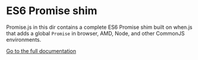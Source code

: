 # ES6 Promise shim

Promise.js in this dir contains a complete ES6 Promise shim built on when.js that adds a global `Promise` in browser, AMD, Node, and other CommonJS environments.

[Go to the full documentation](../docs/es6-promise-shim.md)